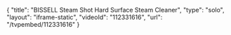 {
    "title": "BISSELL Steam Shot Hard Surface Steam Cleaner",
    "type": "solo",
    "layout": "iframe-static",
    "videoId": "112331616",
    "url": "\/tvpembed\/112331616"
}